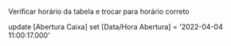 Verificar horário da tabela e trocar para horário correto

update [Abertura Caixa] set [Data/Hora Abertura]  = '2022-04-04 11:00:17.000'
